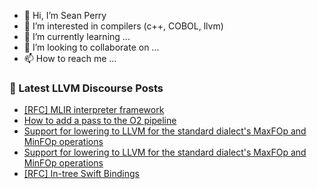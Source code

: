 - 👋 Hi, I’m Sean Perry
- 👀 I’m interested in compilers (c++, COBOL, llvm)
- 🌱 I’m currently learning ...
- 💞️ I’m looking to collaborate on ...
- 📫 How to reach me ...

<!---
s66perry/s66perry is a ✨ special ✨ repository because its `README.md` (this file) appears on your GitHub profile.
You can click the Preview link to take a look at your changes.
--->
### 📕 Latest LLVM Discourse Posts

<!-- DISCOURSE-LLVM:START -->
- [[RFC] MLIR interpreter framework](https://discourse.llvm.org/t/rfc-mlir-interpreter-framework/63567#post_5)
- [How to add a pass to the O2 pipeline](https://discourse.llvm.org/t/how-to-add-a-pass-to-the-o2-pipeline/63592#post_1)
- [Support for lowering to LLVM for the standard dialect&#39;s MaxFOp and MinFOp operations](https://discourse.llvm.org/t/support-for-lowering-to-llvm-for-the-standard-dialects-maxfop-and-minfop-operations/63588#post_3)
- [Support for lowering to LLVM for the standard dialect&#39;s MaxFOp and MinFOp operations](https://discourse.llvm.org/t/support-for-lowering-to-llvm-for-the-standard-dialects-maxfop-and-minfop-operations/63588#post_2)
- [[RFC] In-tree Swift Bindings](https://discourse.llvm.org/t/rfc-in-tree-swift-bindings/63562#post_4)
<!-- DISCOURSE-LLVM:END -->
